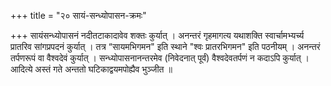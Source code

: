 +++
title = "२० सायं-सन्ध्योपासन-क्रमः"

+++
सायंसन्ध्योपासनं नदीतटाकादावेव शक्तः कुर्यात् । 
अनन्तरं गृहमागत्य यथाशक्ति स्वार्चामभ्यर्च्य प्रातरिव सांगप्रपदनं कुर्यात् । 
तत्र “सायमभिगमन" इति स्थाने "श्वः प्रातरभिगमन" इति पठनीयम् । 
अनन्तरं तर्पणरूपं वा वैश्वदेवं कुर्यात् । 
सन्ध्योपासनानन्तरमेव (निवेदनात् पूर्वं) वैश्वदेवतर्पणं न कदाऽपि कुर्यात् ।
आदित्ये अस्तं गते अन्ततो घटिकाद्वयमपोह्यैव भुञ्जीत ॥